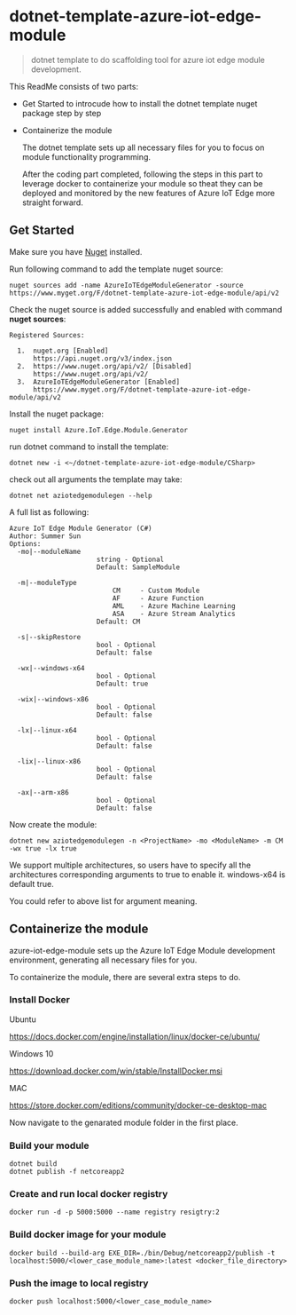 # dotnet-template-azure-iot-edge-module
> dotnet template to do scaffolding tool for azure iot edge module development.

This ReadMe consists of two parts:
- Get Started to introcude how to install the dotnet template nuget package step by step
- Containerize the module

  The dotnet template sets up all necessary files for you to focus on module functionality programming.

  After the coding part completed, following the steps in this part to leverage docker to containerize your module so theat they can be deployed and monitored by the new features of Azure IoT Edge more straight forward.

## Get Started

Make sure you have [Nuget](https://www.nuget.org/) installed.

Run following command to add the template nuget source:

```
nuget sources add -name AzureIoTEdgeModuleGenerator -source https://www.myget.org/F/dotnet-template-azure-iot-edge-module/api/v2
```

Check the nuget source is added successfully and enabled with command **nuget sources**:

```
Registered Sources:

  1.  nuget.org [Enabled]
      https://api.nuget.org/v3/index.json
  2.  https://www.nuget.org/api/v2/ [Disabled]
      https://www.nuget.org/api/v2/
  3.  AzureIoTEdgeModuleGenerator [Enabled]
      https://www.myget.org/F/dotnet-template-azure-iot-edge-module/api/v2
```

Install the nuget package:
```
nuget install Azure.IoT.Edge.Module.Generator
```

run dotnet command to install the template:
```
dotnet new -i <~/dotnet-template-azure-iot-edge-module/CSharp>
```

check out all arguments the template may take:
```
dotnet net aziotedgemodulegen --help
```

A full list as following:

```
Azure IoT Edge Module Generator (C#)
Author: Summer Sun
Options:
  -mo|--moduleName
                      string - Optional
                      Default: SampleModule

  -m|--moduleType
                          CM     - Custom Module
                          AF     - Azure Function
                          AML    - Azure Machine Learning
                          ASA    - Azure Stream Analytics
                      Default: CM

  -s|--skipRestore
                      bool - Optional
                      Default: false

  -wx|--windows-x64
                      bool - Optional
                      Default: true

  -wix|--windows-x86
                      bool - Optional
                      Default: false

  -lx|--linux-x64
                      bool - Optional
                      Default: false

  -lix|--linux-x86
                      bool - Optional
                      Default: false

  -ax|--arm-x86
                      bool - Optional
                      Default: false
```

Now create the module:

```
dotnet new aziotedgemodulegen -n <ProjectName> -mo <ModuleName> -m CM -wx true -lx true
```
We support multiple architectures, so users have to specify all the architectures corresponding arguments to true to enable it. windows-x64 is default true.

You could refer to above list for argument meaning.

## Containerize the module

azure-iot-edge-module sets up the Azure IoT Edge Module development environment, generating all necessary files for you.

To containerize the module, there are several extra steps to do.

### Install Docker 
Ubuntu

https://docs.docker.com/engine/installation/linux/docker-ce/ubuntu/

Windows 10

https://download.docker.com/win/stable/InstallDocker.msi

MAC

https://store.docker.com/editions/community/docker-ce-desktop-mac

Now navigate to the genarated module folder in the first place.

### Build your module
```
dotnet build
dotnet publish -f netcoreapp2
```
### Create and run local docker registry
```
docker run -d -p 5000:5000 --name registry resigtry:2
```
### Build docker image for your module
```
docker build --build-arg EXE_DIR=./bin/Debug/netcoreapp2/publish -t localhost:5000/<lower_case_module_name>:latest <docker_file_directory>
```
### Push the image to local registry
```
docker push localhost:5000/<lower_case_module_name>
```
